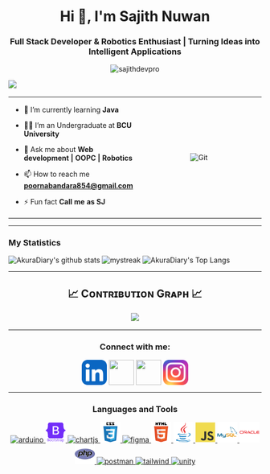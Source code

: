 <h1 align="center">Hi 👋, I'm Sajith Nuwan</h1>
<h3 align="center">Full Stack Developer & Robotics Enthusiast | Turning Ideas into Intelligent Applications</h3>

<p align="center"> <img src="https://komarev.com/ghpvc/?username=sajithdevpro&label=Profile%20views&color=0e75b6&style=flat" alt="sajithdevpro" /> </p>

<a href="https://www.youtube.com/watch?v=dQw4w9WgXcQ"><img src="https://user-images.githubusercontent.com/73097560/115834477-dbab4500-a447-11eb-908a-139a6edaec5c.gif"></a>

<table align="center">
<tr border="none">
<td width="50%" align="left">
  
- 🌱 I’m currently learning **Java**

- 🧑‍🎓 I’m an Undergraduate at **BCU University**

- 💬 Ask me about **Web development | OOPC | Robotics**

- 📫 How to reach me **poornabandara854@gmail.com**
  
- ⚡ Fun fact **Call me as SJ**

</td>
<td width="50%" align="center">

<img src="https://media.giphy.com/media/W5eoZHPpUx9sapR0eu/giphy.gif" width="400" alt="Git"/>

  
  </td>
</tr>
</table>

---

<h3 align="left">My Statistics</h3>
<p align="left">
</p>

![AkuraDiary's github stats](https://github-readme-stats.vercel.app/api?username=sajithdevpro&show_icons=true&theme=tokyonight)
<img src="https://github-readme-streak-stats.herokuapp.com/?user=AkuraDiary&theme=tokyonight" alt="mystreak"/>
![AkuraDiary's Top Langs](https://github-readme-stats.vercel.app/api/top-langs/?username=sajithdevpro&theme=tokyonight&layout=compact)

---

<!--Contribution Graph-->
<h2 align="center">📈 Cᴏɴᴛʀɪʙᴜᴛɪᴏɴ Gʀᴀᴘʜ 📈</h2>
<div align="center">
    <img src="https://github-readme-activity-graph.vercel.app/graph?username=sajithdevpro&bg_color=011627&color=79d3c3&line=c792ea&point=ffeb95&area=true&hide_border=false" border-radius="15">
</div>

---

<h3 align="center">Connect with me:</h3>
<p align="center">
<a href="https://linkedin.com/in/" target="blank"><img align="center" src="https://github.com/tandpfun/skill-icons/blob/main/icons/LinkedIn.svg" alt="" height="50" width="50" /></a>
<a href="https://stackoverflow.com/users/22345746/" target="blank"><img align="center" src="https://raw.githubusercontent.com/rahuldkjain/github-profile-readme-generator/master/src/images/icons/Social/stack-overflow.svg" alt="" height="50" width="50" /></a>
<a href="https://fb.com/" target="blank"><img align="center" src="https://raw.githubusercontent.com/rahuldkjain/github-profile-readme-generator/master/src/images/icons/Social/facebook.svg" alt="" height="50" width="50" /></a>
<a href="https://instagram.com/" target="blank"><img align="center" src="https://github.com/tandpfun/skill-icons/blob/main/icons/Instagram.svg" alt="" height="50" width="50" /></a>
</p>

---

<h3 align="center">Languages and Tools</h3>
<p align="center"> <a href="https://www.arduino.cc/" target="_blank" rel="noreferrer"> <img src="https://cdn.worldvectorlogo.com/logos/arduino-1.svg" alt="arduino" width="40" height="40"/> </a> <a href="https://getbootstrap.com" target="_blank" rel="noreferrer"> <img src="https://raw.githubusercontent.com/devicons/devicon/master/icons/bootstrap/bootstrap-plain-wordmark.svg" alt="bootstrap" width="40" height="40"/> </a> <a href="https://www.chartjs.org" target="_blank" rel="noreferrer"> <img src="https://www.chartjs.org/media/logo-title.svg" alt="chartjs" width="40" height="40"/> </a> <a href="https://www.w3schools.com/css/" target="_blank" rel="noreferrer"> <img src="https://raw.githubusercontent.com/devicons/devicon/master/icons/css3/css3-original-wordmark.svg" alt="css3" width="40" height="40"/> </a> <a href="https://www.figma.com/" target="_blank" rel="noreferrer"> <img src="https://www.vectorlogo.zone/logos/figma/figma-icon.svg" alt="figma" width="40" height="40"/> </a> <a href="https://www.w3.org/html/" target="_blank" rel="noreferrer"> <img src="https://raw.githubusercontent.com/devicons/devicon/master/icons/html5/html5-original-wordmark.svg" alt="html5" width="40" height="40"/> </a> <a href="https://www.java.com" target="_blank" rel="noreferrer"> <img src="https://raw.githubusercontent.com/devicons/devicon/master/icons/java/java-original.svg" alt="java" width="40" height="40"/> </a> <a href="https://developer.mozilla.org/en-US/docs/Web/JavaScript" target="_blank" rel="noreferrer"> <img src="https://raw.githubusercontent.com/devicons/devicon/master/icons/javascript/javascript-original.svg" alt="javascript" width="40" height="40"/> </a> <a href="https://www.mysql.com/" target="_blank" rel="noreferrer"> <img src="https://raw.githubusercontent.com/devicons/devicon/master/icons/mysql/mysql-original-wordmark.svg" alt="mysql" width="40" height="40"/> </a> <a href="https://www.oracle.com/" target="_blank" rel="noreferrer"> <img src="https://raw.githubusercontent.com/devicons/devicon/master/icons/oracle/oracle-original.svg" alt="oracle" width="40" height="40"/> </a> <a href="https://www.php.net" target="_blank" rel="noreferrer"> <img src="https://raw.githubusercontent.com/devicons/devicon/master/icons/php/php-original.svg" alt="php" width="40" height="40"/> </a> <a href="https://postman.com" target="_blank" rel="noreferrer"> <img src="https://www.vectorlogo.zone/logos/getpostman/getpostman-icon.svg" alt="postman" width="40" height="40"/> </a> <a href="https://tailwindcss.com/" target="_blank" rel="noreferrer"> <img src="https://www.vectorlogo.zone/logos/tailwindcss/tailwindcss-icon.svg" alt="tailwind" width="40" height="40"/> </a> <a href="https://unity.com/" target="_blank" rel="noreferrer"> <img src="https://www.vectorlogo.zone/logos/unity3d/unity3d-icon.svg" alt="unity" width="40" height="40"/> </a> </p>




